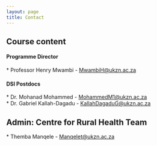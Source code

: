 ```yaml
---
layout: page
title: Contact 
--- 
```


<h2> Course content </h2>

<h4> Programme Director </h4>
* Professor Henry Mwambi - <a href="mailto:MwambiH@ukzn.ac.za">MwambiH@ukzn.ac.za</a> <br>

<h4> DSI Postdocs </h4>
* Dr. Mohanad Mohammed - <a href="mailto:MohammedM1@ukzn.ac.za">MohammedM1@ukzn.ac.za</a> <br>
* Dr. Gabriel Kallah-Dagadu - <a href="mailto:KallahDagaduG@ukzn.ac.za">KallahDagaduG@ukzn.ac.za</a> <br> 


<h2> Admin: Centre for Rural Health Team </h2>
<!--* Bavashni Govender - <a href="mailto:GovenderB@ukzn.ac.za">GovenderB@ukzn.ac.za</a> <br> -->
<!--* Princess Nonhlanhla Maphumulo - <a href="mailto:Maphumulop1@ukzn.ac.za">Maphumulop1@ukzn.ac.za</a> <br> -->
<!--* Sharmila Rugbeer - <a href="mailto:Rugbeer@ukzn.ac.za">Rugbeer@ukzn.ac.za</a> <br> -->
* Themba Manqele - <a href="mailto:Manqelet@ukzn.ac.za">Manqelet@ukzn.ac.za</a> <br>
